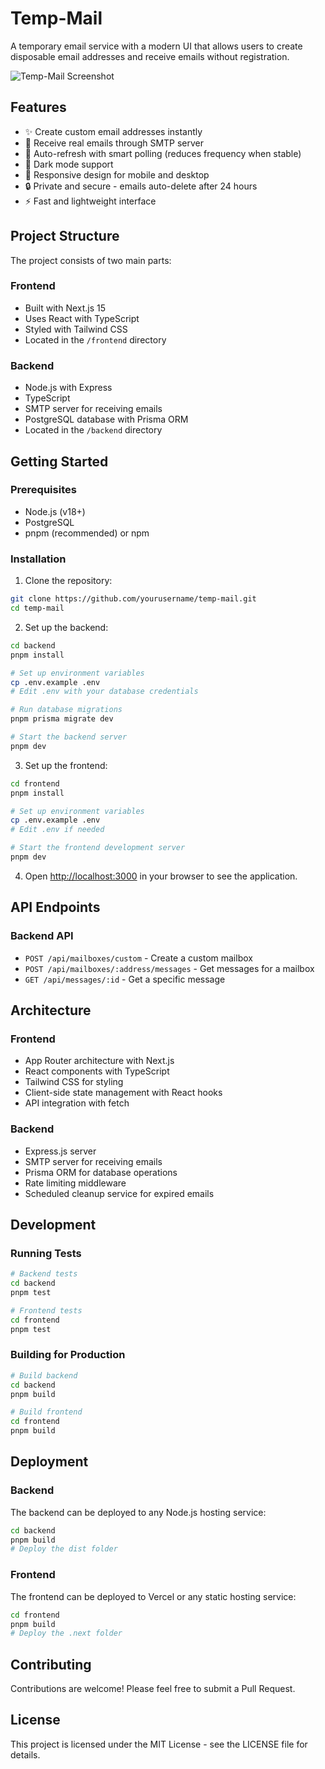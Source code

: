 # Temp-Mail

A temporary email service with a modern UI that allows users to create disposable email addresses and receive emails without registration.

![Temp-Mail Screenshot](https://via.placeholder.com/800x400?text=Temp-Mail+Screenshot)

## Features

- ✨ Create custom email addresses instantly
- 📨 Receive real emails through SMTP server
- 🔄 Auto-refresh with smart polling (reduces frequency when stable)
- 🌙 Dark mode support
- 📱 Responsive design for mobile and desktop
- 🔒 Private and secure - emails auto-delete after 24 hours
- ⚡ Fast and lightweight interface

## Project Structure

The project consists of two main parts:

### Frontend

- Built with Next.js 15
- Uses React with TypeScript
- Styled with Tailwind CSS
- Located in the `/frontend` directory

### Backend

- Node.js with Express
- TypeScript
- SMTP server for receiving emails
- PostgreSQL database with Prisma ORM
- Located in the `/backend` directory

## Getting Started

### Prerequisites

- Node.js (v18+)
- PostgreSQL
- pnpm (recommended) or npm

### Installation

1. Clone the repository:

```bash
git clone https://github.com/yourusername/temp-mail.git
cd temp-mail
```

2. Set up the backend:

```bash
cd backend
pnpm install

# Set up environment variables
cp .env.example .env
# Edit .env with your database credentials

# Run database migrations
pnpm prisma migrate dev

# Start the backend server
pnpm dev
```

3. Set up the frontend:

```bash
cd frontend
pnpm install

# Set up environment variables
cp .env.example .env
# Edit .env if needed

# Start the frontend development server
pnpm dev
```

4. Open [http://localhost:3000](http://localhost:3000) in your browser to see the application.

## API Endpoints

### Backend API

- `POST /api/mailboxes/custom` - Create a custom mailbox
- `POST /api/mailboxes/:address/messages` - Get messages for a mailbox
- `GET /api/messages/:id` - Get a specific message

## Architecture

### Frontend

- App Router architecture with Next.js
- React components with TypeScript
- Tailwind CSS for styling
- Client-side state management with React hooks
- API integration with fetch

### Backend

- Express.js server
- SMTP server for receiving emails
- Prisma ORM for database operations
- Rate limiting middleware
- Scheduled cleanup service for expired emails

## Development

### Running Tests

```bash
# Backend tests
cd backend
pnpm test

# Frontend tests
cd frontend
pnpm test
```

### Building for Production

```bash
# Build backend
cd backend
pnpm build

# Build frontend
cd frontend
pnpm build
```

## Deployment

### Backend

The backend can be deployed to any Node.js hosting service:

```bash
cd backend
pnpm build
# Deploy the dist folder
```

### Frontend

The frontend can be deployed to Vercel or any static hosting service:

```bash
cd frontend
pnpm build
# Deploy the .next folder
```

## Contributing

Contributions are welcome! Please feel free to submit a Pull Request.

## License

This project is licensed under the MIT License - see the LICENSE file for details.